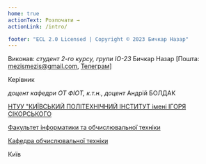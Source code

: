 ```yaml
---
home: true
actionText: Розпочати →
actionLink: /intro/

footer: "ECL 2.0 Licensed | Copyright © 2023 Бичкар Назар"
---
```



Виконав: 
*студент 2-го курсу, групи ІО-23*<span padding-right:5em></span> Бичкар Назар [Пошта: mezismezis@gmail.com, [Телеграм](https://t.me/jwnsn)]

Керівник

*доцент кафедри ОТ ФІОТ, к.т.н., доцент*<span padding-right:5em></span> Андрій БОЛДАК 

[НТУУ "КИЇВСЬКИЙ ПОЛІТЕХНІЧНИЙ ІНСТИТУТ імені ІГОРЯ СІКОРСЬКОГО](https://kpi.ua/)

[Факультет інформатики та обчислювальної техніки](https://fiot.kpi.ua/)

[Кафедра обчислювальної техніки](https://comsys.kpi.ua/)

Київ
